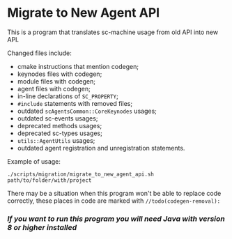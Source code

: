 # **Migrate to New Agent API**

This is a program that translates sc-machine usage from old API into new API.

Changed files include:

- cmake instructions that mention codegen;
- keynodes files with codegen;
- module files with codegen;
- agent files with codegen;
- in-line declarations of `SC_PROPERTY`;
- `#include` statements with removed files;
- outdated `scAgentsCommon::CoreKeynodes` usages;
- outdated sc-events usages;
- deprecated methods usages;
- deprecated sc-types usages;
- `utils::AgentUtils` usages;
- outdated agent registration and unregistration statements.

Example of usage:
```shell
./scripts/migration/migrate_to_new_agent_api.sh path/to/folder/with/project
```

There may be a situation when this program won't be able to replace code correctly, these places in code are marked with `//todo(codegen-removal):`

### **_If you want to run this program you will need Java with version 8 or higher installed_**
